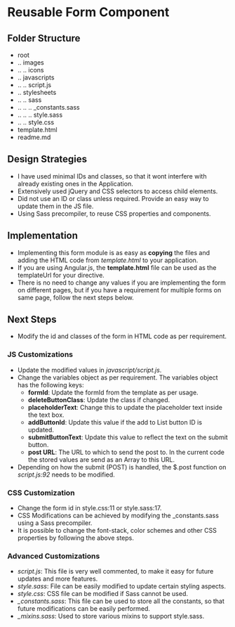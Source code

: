 # Reusable Form Component

## Folder Structure

* root
* .. images
*  .. .. icons
* .. javascripts
* .. .. script.js
* .. stylesheets
* .. .. sass
* .. .. .. _constants.sass
* .. .. .. style.sass
* .. .. style.css
* template.html
* readme.md

## Design Strategies

* I have used minimal IDs and classes, so that it wont interfere with already existing ones in the Application.
* Extensively used jQuery and CSS selectors to access child elements.
* Did not use an ID or class unless required. Provide an easy way to update them in the JS file.
* Using Sass precompiler, to reuse CSS properties and components.

## Implementation

* Implementing this form module is as easy as **copying** the files and adding the HTML code from *template.html* to your application.
* If you are using Angular.js, the **template.html** file can be used as the templateUrl for your directive.
* There is no need to change any values if you are implementing the form on different pages, but if you have a requirement for multiple forms on same page, follow the next steps below.

## Next Steps

* Modify the id and classes of the form in HTML code as per requirement.

### JS Customizations

* Update the modified values in *javascript/script.js*.
* Change the variables object as per requirement. The variables object has the following keys:
    * **formId**: Update the formId from the template as per usage.
    * **deleteButtonClass**: Update the class if changed.
    * **placeholderText**: Change this to update the placeholder text inside the text box.
    * **addButtonId**: Update this value if the add to List button ID is updated.
    * **submitButtonText**: Update this value to reflect the text on the submit button.
    * **post URL**: The URL to which to send the post to. In the current code the stored values are send as an Array to this URL.
* Depending on how the submit (POST) is handled, the $.post function on *script.js:92* needs to be modified.

### CSS Customization

* Change the form id in style.css:11 or style.sass:17.
* CSS Modifications can be achieved by modifying the _constants.sass using a Sass precompiler.
* It is possible to change the font-stack, color schemes and other CSS properties by following the above steps.

### Advanced Customizations

* *script.js*: This file is very well commented, to make it easy for future updates and more features.
* *style.sass*: File can be easily modified to update certain styling aspects.
* *style.css*: CSS file can be modified if Sass cannot be used.
* *_constants.sass*: This file can be used to store all the constants, so that future modifications can be easily performed.
* *_mixins.sass*: Used to store various mixins to support style.sass.